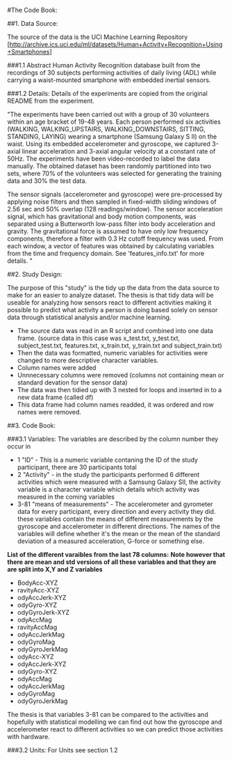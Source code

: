 #The Code Book:

##1. Data Source:

The source of the data is the UCI Machine Learning Repository
[http://archive.ics.uci.edu/ml/datasets/Human+Activity+Recognition+Using+Smartphones]

###1.1 Abstract
Human Activity Recognition database built from the recordings of 30 subjects performing activities of daily living (ADL) while carrying a waist-mounted smartphone with embedded inertial sensors.


###1.2 Details:
Details of the experiments are copied from the original README from the experiment.

"The experiments have been carried out with a group of 30 volunteers within an age bracket of 19-48 years. Each person performed six activities (WALKING, WALKING_UPSTAIRS, WALKING_DOWNSTAIRS, SITTING, STANDING, LAYING) wearing a smartphone (Samsung Galaxy S II) on the waist. Using its embedded accelerometer and gyroscope, we captured 3-axial linear acceleration and 3-axial angular velocity at a constant rate of 50Hz. The experiments have been video-recorded to label the data manually. The obtained dataset has been randomly partitioned into two sets, where 70% of the volunteers was selected for generating the training data and 30% the test data. 

The sensor signals (accelerometer and gyroscope) were pre-processed by applying noise filters and then sampled in fixed-width sliding windows of 2.56 sec and 50% overlap (128 readings/window). The sensor acceleration signal, which has gravitational and body motion components, was separated using a Butterworth low-pass filter into body acceleration and gravity. The gravitational force is assumed to have only low frequency components, therefore a filter with 0.3 Hz cutoff frequency was used. From each window, a vector of features was obtained by calculating variables from the time and frequency domain. See 'features_info.txt' for more details. "

##2. Study Design:

The purpose of this "study" is the tidy up the data from the data source to make for an easier to analyze dataset. The thesis is that tidy data will be useable for analyzing how sensors react to different activities making it possible to predict what activity a person is doing based solely on sensor data through statistical analysis and/or machine learning.

* The source data was read in an R script and combined into one data frame. (source data in this case was x_test.txt, y_test.txt, subject_test.txt, features.txt, x_train.txt, y_train.txt and subject_train.txt)
* Then the data was formatted, numeric variables for activities were changed to more descriptive character variables.
* Column names were added
* Unnnecessary columns were removed (columns not containing mean or standard devation for the sensor data)
* The data was then tidied up with 3 nested for loops and inserted in to a new data frame (called df)
* This data frame had column names readded, it was ordered and row names were removed.



##3. Code Book:

###3.1 Variables:
The variables are described by the column number they occur in

* 1 "ID" - This is a numeric variable contaning the ID of the study participant, there are 30 participants total
* 2 "Activity" - in the study the participants performed 6 different activities which were measured with a Samsung Galaxy SII, the activity variable is a character variable which details which activity was measured in the coming variables
* 3-81 "means of measurements" - The accelerometer and gyrometer data for every participant, every direction and every activity they did. these variables contain the means of different measurements by the gyroscope and accelerometer in different directions. The names of the variables will define whether it's the mean or the mean of the standard deviation of a measured acceleration, G-force or something else.

**List of the different varaibles from the last 78 columns:**
**Note however that there are mean and std versions of all these variables and that they are are split into X,Y and Z variables**
- BodyAcc-XYZ
- ravityAcc-XYZ
- odyAccJerk-XYZ
- odyGyro-XYZ
- odyGyroJerk-XYZ
- odyAccMag
- ravityAccMag
- odyAccJerkMag
- odyGyroMag
- odyGyroJerkMag
- odyAcc-XYZ
- odyAccJerk-XYZ
- odyGyro-XYZ
- odyAccMag
- odyAccJerkMag
- odyGyroMag
- odyGyroJerkMag

The thesis is that variables 3-81 can be compared to the activities and hopefully with statistical modelling we can find out how the gyroscope and accelerometer react to different activities so we can predict those activities with hardware.

###3.2 Units:
For Units see section 1.2
